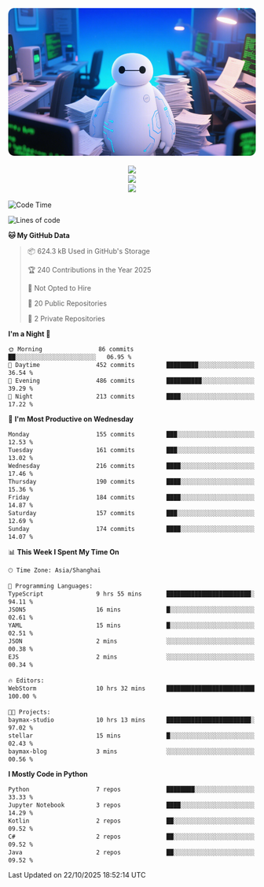 <div align="center">
  <!--
  <img src="https://readme-typing-svg.demolab.com?font=Zhi+Mang+Xing&size=40&pause=1000&color=000000&center=true&vCenter=true&lines=Baymax%E5%B0%8F%E6%8C%AF;Hello%20World"/><br/>
  -->
  <img src="assets/author_banner.png" height="300"/><br/>
  <br/>
  <img src="https://skillicons.dev/icons?i=python,java,kotlin,javascript,typescript,rust,c,cs" /><br/>
  <img src="https://skillicons.dev/icons?i=pytorch,spring,react,fastapi,docker,mysql,mongodb,linux" /><br/>
  <img src="https://skillicons.dev/icons?i=idea,pycharm,webstorm,androidstudio,vscode,git,vim,obsidian" /><br/>
</div>

<!--START_SECTION:waka-->
![Code Time](http://img.shields.io/badge/Code%20Time-1%2C434%20hrs%2024%20mins-blue)

![Lines of code](https://img.shields.io/badge/From%20Hello%20World%20I%27ve%20Written-6.1%20million%20lines%20of%20code-blue)

**🐱 My GitHub Data** 

> 📦 624.3 kB Used in GitHub's Storage 
 > 
> 🏆 240 Contributions in the Year 2025
 > 
> 🚫 Not Opted to Hire
 > 
> 📜 20 Public Repositories 
 > 
> 🔑 2 Private Repositories 
 > 
**I'm a Night 🦉** 

```text
🌞 Morning                86 commits          ██░░░░░░░░░░░░░░░░░░░░░░░   06.95 % 
🌆 Daytime                452 commits         █████████░░░░░░░░░░░░░░░░   36.54 % 
🌃 Evening                486 commits         ██████████░░░░░░░░░░░░░░░   39.29 % 
🌙 Night                  213 commits         ████░░░░░░░░░░░░░░░░░░░░░   17.22 % 
```
📅 **I'm Most Productive on Wednesday** 

```text
Monday                   155 commits         ███░░░░░░░░░░░░░░░░░░░░░░   12.53 % 
Tuesday                  161 commits         ███░░░░░░░░░░░░░░░░░░░░░░   13.02 % 
Wednesday                216 commits         ████░░░░░░░░░░░░░░░░░░░░░   17.46 % 
Thursday                 190 commits         ████░░░░░░░░░░░░░░░░░░░░░   15.36 % 
Friday                   184 commits         ████░░░░░░░░░░░░░░░░░░░░░   14.87 % 
Saturday                 157 commits         ███░░░░░░░░░░░░░░░░░░░░░░   12.69 % 
Sunday                   174 commits         ████░░░░░░░░░░░░░░░░░░░░░   14.07 % 
```


📊 **This Week I Spent My Time On** 

```text
🕑︎ Time Zone: Asia/Shanghai

💬 Programming Languages: 
TypeScript               9 hrs 55 mins       ████████████████████████░   94.11 % 
JSON5                    16 mins             █░░░░░░░░░░░░░░░░░░░░░░░░   02.61 % 
YAML                     15 mins             █░░░░░░░░░░░░░░░░░░░░░░░░   02.51 % 
JSON                     2 mins              ░░░░░░░░░░░░░░░░░░░░░░░░░   00.38 % 
EJS                      2 mins              ░░░░░░░░░░░░░░░░░░░░░░░░░   00.34 % 

🔥 Editors: 
WebStorm                 10 hrs 32 mins      █████████████████████████   100.00 % 

🐱‍💻 Projects: 
baymax-studio            10 hrs 13 mins      ████████████████████████░   97.02 % 
stellar                  15 mins             █░░░░░░░░░░░░░░░░░░░░░░░░   02.43 % 
baymax-blog              3 mins              ░░░░░░░░░░░░░░░░░░░░░░░░░   00.56 % 
```

**I Mostly Code in Python** 

```text
Python                   7 repos             ████████░░░░░░░░░░░░░░░░░   33.33 % 
Jupyter Notebook         3 repos             ████░░░░░░░░░░░░░░░░░░░░░   14.29 % 
Kotlin                   2 repos             ██░░░░░░░░░░░░░░░░░░░░░░░   09.52 % 
C#                       2 repos             ██░░░░░░░░░░░░░░░░░░░░░░░   09.52 % 
Java                     2 repos             ██░░░░░░░░░░░░░░░░░░░░░░░   09.52 % 
```




 Last Updated on 22/10/2025 18:52:14 UTC
<!--END_SECTION:waka-->






